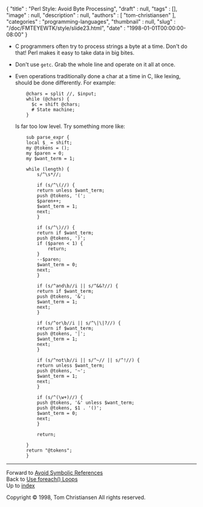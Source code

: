 {
   "title" : "Perl Style: Avoid Byte Processing",
   "draft" : null,
   "tags" : [],
   "image" : null,
   "description" : null,
   "authors" : [
      "tom-christiansen"
   ],
   "categories" : "programming-languages",
   "thumbnail" : null,
   "slug" : "/doc/FMTEYEWTK/style/slide23.html",
   "date" : "1998-01-01T00:00:00-08:00"
}


-   C programmers often try to process strings a byte at a time. Don't do that! Perl makes it easy to take data in big bites.
-   Don't use `getc`. Grab the whole line and operate on it all at once.
-   Even operations traditionally done a char at a time in C, like lexing, should be done differently. For example:

            @chars = split //, $input;
            while (@chars) {
              $c = shift @chars;
              # State machine;
            }

    Is far too low level. Try something more like:

            sub parse_expr {
            local $_ = shift;
            my @tokens = ();
            my $paren = 0;
            my $want_term = 1;

            while (length) {
                s/^\s*//;

                if (s/^\(//) {
                return unless $want_term;
                push @tokens, '(';
                $paren++;
                $want_term = 1;
                next;
                } 

                if (s/^\)//) {
                return if $want_term;
                push @tokens, ')';
                if ($paren < 1) {
                    return;
                } 
                --$paren;
                $want_term = 0;
                next;
                } 

                if (s/^and\b//i || s/^&&?//) {
                return if $want_term;
                push @tokens, '&';
                $want_term = 1;
                next;
                } 

                if (s/^or\b//i || s/^\|\|?//) {
                return if $want_term;
                push @tokens, '|';
                $want_term = 1;
                next;
                } 

                if (s/^not\b//i || s/^~// || s/^!//) {
                return unless $want_term;
                push @tokens, '~';
                $want_term = 1;
                next;
                } 

                if (s/^(\w+)//) {
                push @tokens, '&' unless $want_term;
                push @tokens, $1 . '()';
                $want_term = 0;
                next;
                } 

                return;

            }
            return "@tokens";
            }

------------------------------------------------------------------------

Forward to [Avoid Symbolic References](/doc/FMTEYEWTK/style/slide24.html)
\
Back to [Use foreach() Loops](/doc/FMTEYEWTK/style/slide22.html)
\
Up to [index](/doc/FMTEYEWTK/style/slide-index.html)

Copyright © 1998, Tom Christiansen
All rights reserved.
